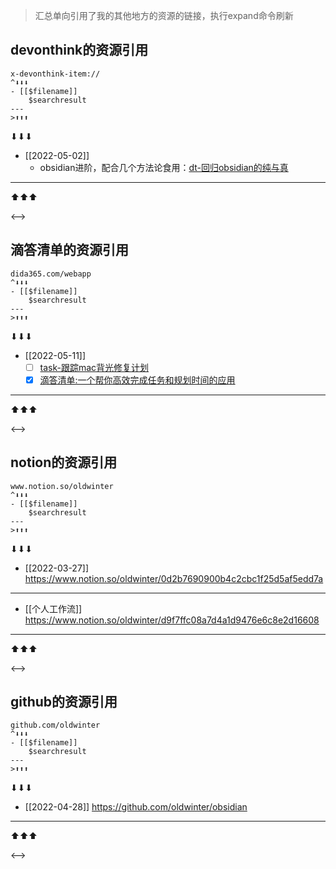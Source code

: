 > 汇总单向引用了我的其他地方的资源的链接，执行expand命令刷新

## devonthink的资源引用

```expander
x-devonthink-item://
^⬇⬇⬇
- [[$filename]]
	$searchresult
---
>⬆⬆⬆
```
 
⬇⬇⬇
- [[2022-05-02]]
	- obsidian进阶，配合几个方法论食用：[dt-回归obsidian的纯与真](x-devonthink-item://3D349F22-494B-430A-8491-14BCBEA03B79)
---
⬆⬆⬆
 
<-->

## 滴答清单的资源引用

```expander
dida365.com/webapp
^⬇⬇⬇
- [[$filename]]
	$searchresult
---
>⬆⬆⬆
```
 
⬇⬇⬇
- [[2022-05-11]]
	- [ ] [task-跟踪mac背光修复计划](https://dida365.com/webapp/#p/6214bd004ddd51025683f422/tasks/623896be3f3f5102c4769fa9)
	- [x] [滴答清单:一个帮你高效完成任务和规划时间的应用](https://dida365.com/webapp/#p/inbox/tasks/627aabe8383411037e5f7b2e)
---
⬆⬆⬆
 
<-->

## notion的资源引用

```expander
www.notion.so/oldwinter
^⬇⬇⬇
- [[$filename]]
	$searchresult
---
>⬆⬆⬆
```
 
⬇⬇⬇
- [[2022-03-27]]
	https://www.notion.so/oldwinter/0d2b7690900b4c2cbc1f25d5af5edd7a
---
- [[个人工作流]]
	https://www.notion.so/oldwinter/d9f7ffc08a7d4a1d9476e6c8e2d16608
---
⬆⬆⬆
 
<-->

## github的资源引用

```expander
github.com/oldwinter
^⬇⬇⬇
- [[$filename]]
	$searchresult
---
>⬆⬆⬆
```
 
⬇⬇⬇
- [[2022-04-28]]
	https://github.com/oldwinter/obsidian
---
⬆⬆⬆
 
<-->
